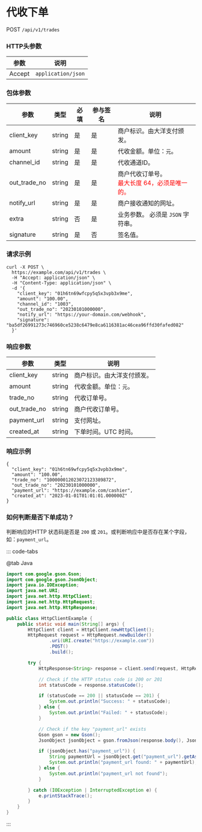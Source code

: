# 代收下单

POST `/api/v1/trades`

### HTTP头参数 <Badge type="tip" text="Header" vertical="top" />

| 参数   | 说明               |
| ------ | ------------------ |
| Accept | `application/json` |

### 包体参数 <Badge type="tip" text="Body" vertical="top" />

| 参数         | 类型   | 必填 | 参与签名 | 说明                                                                            |
| ------------ | ------ | ---- | -------- | ------------------------------------------------------------------------------- |
| client_key   | string | 是   | 是       | 商户标识。由大洋支付颁发。                                                      |
| amount       | string | 是   | 是       | 代收金额。单位：`元`。                                                          |
| channel_id   | string | 是   | 是       | 代收通道ID。                                                                    |
| out_trade_no | string | 是   | 是       | 商户代收订单号。<br><span style="color: red">最大长度 64，必须是唯一的。</span> |
| notify_url   | string | 是   | 是       | 商户接收通知的网址。                                                            |
| extra        | string | 否   | 是       | 业务参数。 必须是 `JSON` 字符串。                                               |
| signature    | string | 是   | 否       | 签名值。                                                                        |

### 请求示例

```shell{8}
curl -X POST \
  https://example.com/api/v1/trades \
  -H "Accept: application/json" \
  -H "Content-Type: application/json" \
  -d '{
    "client_key": "01h6tn69wfcpy5q5x3vpb3x9me",
    "amount": "100.00",
    "channel_id": "1003",
    "out_trade_no": "20230101000000",
    "notify_url": "https://your-domain.com/webhook",
    "signature": "ba5df26991273c746960ce5238c6479e8ca6116381ac46cea96ffd30fafed082"
  }'
```

### 响应参数

| 参数         | 类型   | 说明                       |
| ------------ | ------ | -------------------------- |
| client_key   | string | 商户标识。由大洋支付颁发。 |
| amount       | string | 代收金额。单位：`元`。     |
| trade_no     | string | 代收订单号。               |
| out_trade_no | string | 商户代收订单号。           |
| payment_url  | string | 支付网址。                 |
| created_at   | string | 下单时间。UTC 时间。       |

### 响应示例

```json{4,6}
{
  "client_key": "01h6tn69wfcpy5q5x3vpb3x9me",
  "amount": "100.00",
  "trade_no": "100000012023072123389872",
  "out_trade_no": "20230101000000",
  "payment_url": "https://example.com/cashier",
  "created_at": "2023-01-01T01:01:01.000000Z"
}
```

### 如何判断是否下单成功？

判断响应的HTTP 状态码是否是 `200` 或 `201`。或判断响应中是否存在某个字段，如：`payment_url`。

::: code-tabs

@tab Java

```java
import com.google.gson.Gson;
import com.google.gson.JsonObject;
import java.io.IOException;
import java.net.URI;
import java.net.http.HttpClient;
import java.net.http.HttpRequest;
import java.net.http.HttpResponse;

public class HttpClientExample {
    public static void main(String[] args) {
        HttpClient client = HttpClient.newHttpClient();
        HttpRequest request = HttpRequest.newBuilder()
                .uri(URI.create("https://example.com"))
                .POST()
                .build();

        try {
            HttpResponse<String> response = client.send(request, HttpResponse.BodyHandlers.ofString());

            // Check if the HTTP status code is 200 or 201
            int statusCode = response.statusCode();

            if (statusCode == 200 || statusCode == 201) {
                System.out.println("Success: " + statusCode);
            } else {
                System.out.println("Failed: " + statusCode);
            }

            // Check if the key "payment_url" exists
            Gson gson = new Gson();
            JsonObject jsonObject = gson.fromJson(response.body(), JsonObject.class);

            if (jsonObject.has("payment_url")) {
                String paymentUrl = jsonObject.get("payment_url").getAsString();
                System.out.println("payment_url found: " + paymentUrl);
            } else {
                System.out.println("payment_url not found");
            }

        } catch (IOException | InterruptedException e) {
            e.printStackTrace();
        }
    }
}
```
:::
